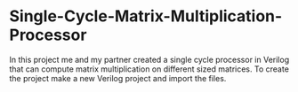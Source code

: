 # Single-Cycle-Matrix-Multiplication-Processor
In this project me and my partner created a single cycle processor in Verilog that can compute matrix multiplication on different sized matrices.
To create the project make a new Verilog project and import the files.

